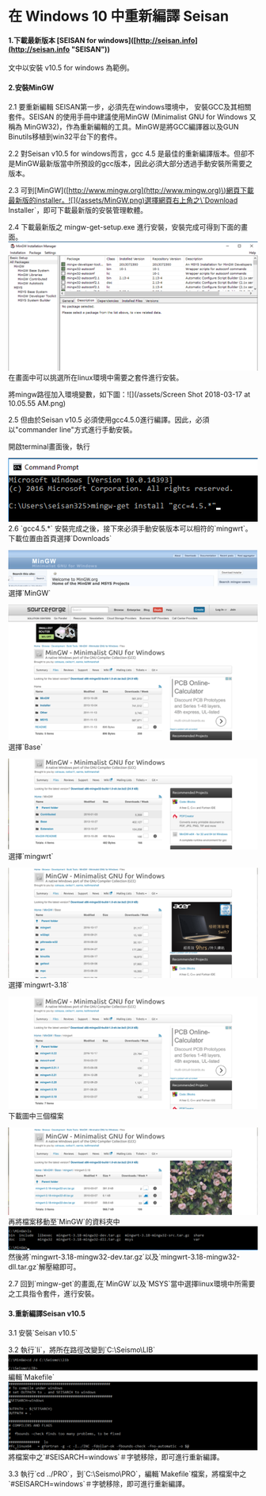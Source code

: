 # 在 Windows 10 中重新編譯 Seisan

#### 1.下載最新版本 \[SEISAN for windows\]\([http://seisan.info](http://seisan.info "SEISAN")\)

文中以安裝 v10.5 for windows 為範例。

#### 2.安裝MinGW

2.1 要重新編輯 SEISAN第一步，必須先在windows環境中， 安裝GCC及其相關套件。SEISAN 的使用手冊中建議使用MinGW \(Minimalist GNU for Windows 又稱為 MinGW32\)，作為重新編輯的工具。MinGW是將GCC編譯器以及GUN Binutils移植到win32平台下的套件。

2.2 對Seisan v10.5 for windows而言，gcc 4.5 是最佳的重新編譯版本。但卻不是MinGW最新版當中所預設的gcc版本，因此必須大部分透過手動安裝所需要之版本。

2.3 可到\[MinGW\]\([http://www.mingw.org](http://www.mingw.org)\)網頁下載最新版的installer。![](/assets/MinGW.png)選擇網頁右上角之\`Download Installer\`，即可下載最新版的安裝管理軟體。

2.4 下載最新版之 mingw-get-setup.exe 進行安裝，安裝完成可得到下面的畫面。![](/assets/mingw-get-installed.png)在畫面中可以挑選所在linux環境中需要之套件進行安裝。

將mingw路徑加入環境變數，如下圖：![](/assets/Screen Shot 2018-03-17 at 10.05.55 AM.png)

2.5 但由於Seisan v10.5 必須使用gcc4.5.0進行編譯。因此，必須以"commander line"方式進行手動安裝。

開啟terminal畫面後，執行

![](/assets/mingw-install-gcc4.5.png)2.6 \`gcc4.5.\*\` 安裝完成之後，接下來必須手動安裝版本可以相符的\`mingwrt\`。下載位置由首頁選擇\`Downloads\`

![](/assets/mingrt-dl-1.png)選擇\`MinGW\`

![](/assets/mingrt-dl-2.png)選擇\`Base\`

![](/assets/mingrt-dl-3.png)選擇\`mingwrt\`

![](/assets/mingrt-dl-4.png)選擇\`mingwrt-3.18\`

![](/assets/mingrt-dl-5.png)下載圖中三個檔案

![](/assets/mingrt-dl-6.png)再將檔案移動至\`MinGW\`的資料夾中![](/assets/mingwrt-dl-7.png)然後將\`mingwrt-3.18-mingw32-dev.tar.gz\`以及\`mingwrt-3.18-mingw32-dll.tar.gz\`解壓縮即可。

2.7 回到\`mingw-get\`的畫面,在\`MinGW\`以及\`MSYS\`當中選擇linux環境中所需要之工具指令套件，進行安裝。

#### 3.重新編譯Seisan v10.5

3.1 安裝\`Seisan v10.5\`

3.2 執行\`li\`，將所在路徑改變到\`C:\Seismo\LIB\`![](/assets/mingwrt-dl-8.png)編輯\`Makefile\`![](/assets/mingwrt-dl-9.png)將檔案中之\`\#SEISARCH=windows\`＃字號移除，即可進行重新編譯。

3.3 執行\`cd ../PRO\`，到\`C:\Seismo\PRO\`，編輯\`Makefile\`檔案，將檔案中之\`\#SEISARCH=windows\`＃字號移除，即可進行重新編譯。

